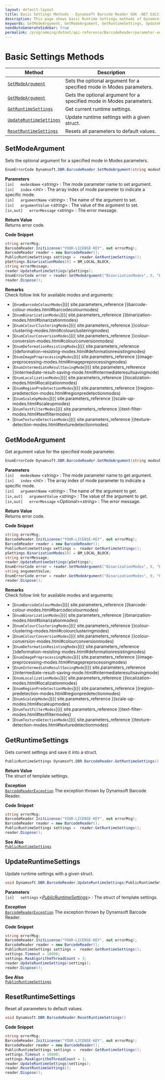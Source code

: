 ```yaml
---
layout: default-layout
title: Basic Settings Methods - Dynamsoft Barcode Reader SDK .NET Edition API Reference
description: This page shows basic Runtime Settings methods of Dynamsoft Barcode Reader SDK .NET Edition.
keywords: SetModeArgument, GetModeArgument, GetRuntimeSettings, UpdateRuntimeSettings, ResetRuntimeSettings, Basic Settings Methods, BarcodeReader, api reference, .Net
needAutoGenerateSidebar: true
permalink: /programming/dotnet/api-reference/BarcodeReader/parameter-and-runtime-settings-basic.html
---
```



# Basic Settings Methods

  | Method               | Description |
  |----------------------|-------------|
  | [`SetModeArgument`](#setmodeargument) | Sets the optional argument for a specified mode in Modes parameters. |
  | [`GetModeArgument`](#getmodeargument) | Gets the optional argument for a specified mode in Modes parameters.  |
  | [`GetRuntimeSettings`](#getruntimesettings) | Get current runtime settings. |
  | [`UpdateRuntimeSettings`](#updateruntimesettings) | Update runtime settings with a given struct. |
  | [`ResetRuntimeSettings`](#resetruntimesettings) | Resets all parameters to default values. |




## SetModeArgument

Sets the optional argument for a specified mode in Modes parameters. 


```csharp
EnumErrorCode Dynamsoft.DBR.BarcodeReader.SetModeArgument(string modesName, int index, string argumentName, string argumentValue, out string errorMessage)
```   
**Parameters**  
`[in]	modesName` <*string*> : The mode parameter name to set argument.  
`[in]	index` <*int*> : The array index of mode parameter to indicate a specific mode.  
`[in]	argumentName` <*string*> : The name of the argument to set.  
`[in]	argumentValue` <*string*> : The value of the argument to set.  
`[in,out]	errorMessage` <*string*> : The error message.

**Return Value**  
Returns error code.


**Code Snippet**  
```csharp
string errorMsg;
BarcodeReader.InitLicense("YOUR-LICENSE-KEY", out errorMsg);
BarcodeReader reader = new BarcodeReader();
PublicRuntimeSettings settings =  reader.GetRuntimeSettings();
pSettings.BinarizationModes[0] = BM_LOCAL_BLOCK;
string errorMessage;
reader.UpdateRuntimeSettings(pSettings);
EnumErrorCode error = reader.SetModeArgument("BinarizationModes", 0, "EnableFillBinaryVacancy", "1", out errorMessage);
reader.Dispose();
```

**Remarks**  
Check follow link for available modes and arguments:
- [`EnumBarcodeColourModes`]({{ site.parameters_reference }}barcode-colour-modes.html#barcodecolourmodes)
- [`EnumBinarizationModes`]({{ site.parameters_reference }}binarization-modes.html#binarizationmodes)
- [`EnumColourClusteringModes`]({{ site.parameters_reference }}colour-clustering-modes.html#colourclusteringmodes)
- [`EnumColourConversionModes`]({{ site.parameters_reference }}colour-conversion-modes.html#colourconversionmodes)
- [`EnumDeformationResistingModes`]({{ site.parameters_reference }}deformation-resisting-modes.html#deformationresistingmodes)
- [`EnumImagePreprocessingModes`]({{ site.parameters_reference }}image-preprocessing-modes.html#imagepreprocessingmodes)
- [`EnumIntermediateResultSavingMode`]({{ site.parameters_reference }}intermediate-result-saving-mode.html#intermediateresultsavingmode)
- [`EnumLocalizationModes`]({{ site.parameters_reference }}localization-modes.html#localizationmodes)
- [`EnumRegionPredetectionModes`]({{ site.parameters_reference }}region-predetection-modes.html#regionpredetectionmodes)
- [`EnumScaleUpModes`]({{ site.parameters_reference }}scale-up-modes.html#scaleupmodes)
- [`EnumTextFilterModes`]({{ site.parameters_reference }}text-filter-modes.html#textfiltermodes)
- [`EnumTextureDetectionModes`]({{ site.parameters_reference }}texture-detection-modes.html#texturedetectionmodes) 




## GetModeArgument

Get argument value for the specified mode parameter.

```csharp
EnumErrorCode Dynamsoft.DBR.BarcodeReader.GetModeArgument(string modesName, int index, string argumentName, out string argumentValue, out string errorMessage)
```   
   
**Parameters**    
`[in]	modesName` <*string*> : The mode parameter name to get argument.  
`[in]	index` <*int*> : The array index of mode parameter to indicate a specific mode.  
`[in]	argumentName` <*string*> : The name of the argument to get.  
`[in,out]	argumentValue` <*string*> : The value of the argument to get.  
`[in,out]	errorMessage` <*Optional*><*string*> : The error message.

**Return Value**  
Returns error code.



**Code Snippet**  
```csharp
string errorMsg;
BarcodeReader.InitLicense("YOUR-LICENSE-KEY", out errorMsg);
BarcodeReader reader = new BarcodeReader();
PublicRuntimeSettings settings =  reader.GetRuntimeSettings();
pSettings.BinarizationModes[0] = BM_LOCAL_BLOCK;
string errorMessage;
reader.UpdateRuntimeSettings(pSettings);
EnumErrorCode error = reader.SetModeArgument("BinarizationModes", 0, "EnableFillBinaryVacancy", "1", errorMessage);
string angumentValue;
EnumErrorCode error = reader.GetModeArgument("BinarizationModes", 0, "EnableFillBinaryVacancy", out angumentValue, out errorMessage);
reader.Dispose();
```

**Remarks**  
Check follow link for available modes and arguments:
- [`EnumBarcodeColourModes`]({{ site.parameters_reference }}barcode-colour-modes.html#barcodecolourmodes)
- [`EnumBinarizationModes`]({{ site.parameters_reference }}binarization-modes.html#binarizationmodes)
- [`EnumColourClusteringModes`]({{ site.parameters_reference }}colour-clustering-modes.html#colourclusteringmodes)
- [`EnumColourConversionModes`]({{ site.parameters_reference }}colour-conversion-modes.html#colourconversionmodes)
- [`EnumDeformationResistingModes`]({{ site.parameters_reference }}deformation-resisting-modes.html#deformationresistingmodes)
- [`EnumImagePreprocessingModes`]({{ site.parameters_reference }}image-preprocessing-modes.html#imagepreprocessingmodes)
- [`EnumIntermediateResultSavingMode`]({{ site.parameters_reference }}intermediate-result-saving-mode.html#intermediateresultsavingmode)
- [`EnumLocalizationModes`]({{ site.parameters_reference }}localization-modes.html#localizationmodes)
- [`EnumRegionPredetectionModes`]({{ site.parameters_reference }}region-predetection-modes.html#regionpredetectionmodes)
- [`EnumScaleUpModes`]({{ site.parameters_reference }}scale-up-modes.html#scaleupmodes)
- [`EnumTextFilterModes`]({{ site.parameters_reference }}text-filter-modes.html#textfiltermodes)
- [`EnumTextureDetectionModes`]({{ site.parameters_reference }}texture-detection-modes.html#texturedetectionmodes)  




## GetRuntimeSettings

Gets current settings and save it into a struct. 

```csharp
PublicRuntimeSettings Dynamsoft.DBR.BarcodeReader.GetRuntimeSettings()
```


**Return Value**  
The struct of template settings.


**Exception**  
[`BarcodeReaderException`](../class/BarcodeReaderException.md) The exception thrown by Dynamsoft Barcode Reader.  

**Code Snippet**  
```csharp
string errorMsg;
BarcodeReader.InitLicense("YOUR-LICENSE-KEY", out errorMsg);
BarcodeReader reader = new BarcodeReader();
PublicRuntimeSettings settings =  reader.GetRuntimeSettings();
reader.Dispose();
```

**See Also**  
[`PublicRuntimeSettings`](../struct/PublicRuntimeSettings.md)





## UpdateRuntimeSettings

Update runtime settings with a given struct. 

```csharp
void Dynamsoft.DBR.BarcodeReader.UpdateRuntimeSettings(PublicRuntimeSettings settings)
```   
   
**Parameters**  
`[in]	settings` <*[PublicRuntimeSettings](../struct/PublicRuntimeSettings.md)*> : The struct of template settings.    
 
**Exception**  
[`BarcodeReaderException`](../class/BarcodeReaderException.md) The exception thrown by Dynamsoft Barcode Reader.  

**Code Snippet**  
```csharp
string errorMsg;
BarcodeReader.InitLicense("YOUR-LICENSE-KEY", out errorMsg);
BarcodeReader reader = new BarcodeReader();
PublicRuntimeSettings settings =  reader.GetRuntimeSettings();
settings.Timeout = 10000;
settings.MaxAlgorithmThreadCount = 3;
reader.UpdateRuntimeSettings(settings);
reader.Dispose();
```

**See Also**  
[`PublicRuntimeSettings`](../struct/PublicRuntimeSettings.md)





## ResetRuntimeSettings

Reset all parameters to default values.

```csharp
void Dynamsoft.DBR.BarcodeReader.ResetRuntimeSettings() 
```   

**Code Snippet**  
```csharp
string errorMsg;
BarcodeReader.InitLicense("YOUR-LICENSE-KEY", out errorMsg);
BarcodeReader reader = new BarcodeReader();
PublicRuntimeSettings settings =  reader.GetRuntimeSettings();
settings.Timeout = 10000;
settings.MaxAlgorithmThreadCount = 3;
reader.UpdateRuntimeSettings(settings);
reader.ResetRuntimeSettings();
reader.Dispose();

```
